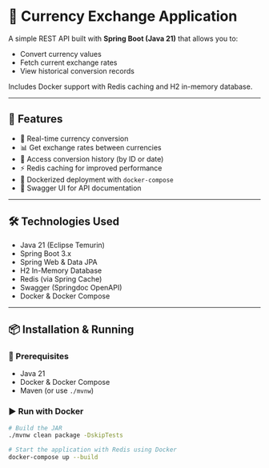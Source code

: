 # 💱 Currency Exchange Application

A simple REST API built with **Spring Boot (Java 21)** that allows you to:
- Convert currency values
- Fetch current exchange rates
- View historical conversion records

Includes Docker support with Redis caching and H2 in-memory database.

---

## 🚀 Features

- 🔁 Real-time currency conversion
- 📊 Get exchange rates between currencies
- 🧾 Access conversion history (by ID or date)
- ⚡ Redis caching for improved performance
- 🐳 Dockerized deployment with `docker-compose`
- 📄 Swagger UI for API documentation

---

## 🛠️ Technologies Used

- Java 21 (Eclipse Temurin)
- Spring Boot 3.x
- Spring Web & Data JPA
- H2 In-Memory Database
- Redis (via Spring Cache)
- Swagger (Springdoc OpenAPI)
- Docker & Docker Compose

---

## 📦 Installation & Running

### 🚨 Prerequisites
- Java 21
- Docker & Docker Compose
- Maven (or use `./mvnw`)

### ▶️ Run with Docker

```bash
# Build the JAR
./mvnw clean package -DskipTests

# Start the application with Redis using Docker
docker-compose up --build
